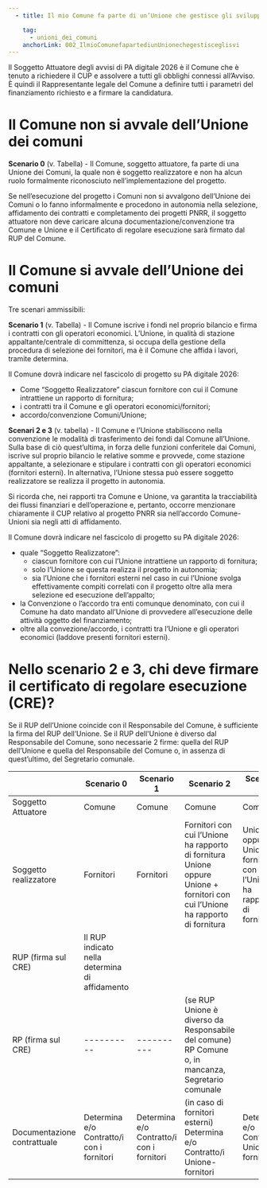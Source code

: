 ```yaml
---
  - title: Il mio Comune fa parte di un’Unione che gestisce gli sviluppi tecnologici per conto del Comune, come posso partecipare agli avvisi pubblicati su PA digitale 2026? 

    tag:
      - unioni_dei_comuni
    anchorLink: 002_IlmioComunefapartediunUnionechegestisceglisvi
---
```


Il Soggetto Attuatore degli avvisi di PA digitale 2026 è il Comune che è tenuto a richiedere il CUP e assolvere a tutti gli obblighi connessi all’Avviso.
È quindi il Rappresentante legale del Comune a definire tutti i parametri del finanziamento richiesto e a firmare la candidatura.

# Il Comune non si avvale dell’Unione dei comuni

**Scenario 0** (v. Tabella) - Il Comune, soggetto attuatore, fa parte di una Unione dei Comuni, la quale non è soggetto realizzatore e non ha alcun ruolo formalmente riconosciuto nell’implementazione del progetto.

Se nell’esecuzione del progetto i Comuni non si avvalgono dell’Unione dei Comuni o lo fanno informalmente e procedono in autonomia nella selezione, affidamento dei contratti e completamento dei progetti PNRR, il soggetto attuatore non deve caricare alcuna documentazione/convenzione tra Comune e Unione e il Certificato di regolare esecuzione sarà firmato dal RUP del Comune.

# Il Comune si avvale dell’Unione dei comuni

Tre scenari ammissibili:

**Scenario 1** (v. Tabella) - Il Comune iscrive i fondi nel proprio bilancio e firma i contratti con gli operatori economici.
L’Unione, in qualità di stazione appaltante/centrale di committenza, si occupa della gestione della procedura di selezione dei fornitori, ma è il Comune che affida i lavori, tramite determina.

Il Comune dovrà indicare nel fascicolo di progetto su PA digitale 2026:

- Come “Soggetto Realizzatore” ciascun fornitore con cui il Comune intrattiene un rapporto di fornitura;
- i contratti tra il Comune e gli operatori economici/fornitori;
- accordo/convenzione Comuni/Unione;
 
**Scenari 2 e 3** (v. tabella) - Il Comune e l’Unione stabiliscono nella convenzione le modalità di trasferimento dei fondi dal Comune all’Unione.
Sulla base di ciò quest’ultima, in forza delle funzioni conferitele dai Comuni, iscrive sul proprio bilancio le relative somme e provvede, come stazione appaltante, a selezionare e stipulare i contratti con gli operatori economici (fornitori esterni).
In alternativa, l’Unione stessa può essere soggetto realizzatore se realizza il progetto in autonomia.

Si ricorda che, nei rapporti tra Comune e Unione, va garantita la tracciabilità dei flussi finanziari e dell’operazione e, pertanto, occorre menzionare chiaramente il CUP relativo al progetto PNRR sia nell’accordo Comune-Unioni sia negli atti di affidamento.

Il Comune dovrà indicare nel fascicolo di progetto su PA digitale 2026:

- quale “Soggetto Realizzatore”:
    - ciascun fornitore con cui l’Unione intrattiene un rapporto di fornitura;
    - solo l’Unione se questa realizza il progetto in autonomia;
    - sia l’Unione che i fornitori esterni nel caso in cui l’Unione svolga effettivamente compiti correlati con il progetto oltre alla mera selezione ed esecuzione dell’appalto;
- la Convenzione o l’accordo tra enti comunque denominato, con cui il Comune ha dato mandato all’Unione di provvedere all’esecuzione delle attività oggetto del finanziamento;
- oltre alla convezione/accordo, i contratti tra l’Unione e gli operatori economici (laddove presenti fornitori esterni).

# Nello scenario 2 e 3, chi deve firmare il certificato di regolare esecuzione (CRE)?

Se il RUP dell’Unione coincide con il Responsabile del Comune, è sufficiente la firma del RUP dell’Unione. Se il RUP dell'Unione è diverso dal Responsabile del Comune, sono necessarie 2 firme: quella del RUP dell’Unione e quella del Responsabile del Comune o, in assenza di quest’ultimo, del Segretario comunale.

|                             | Scenario 0 | Scenario 1 | Scenario 2 | Scenario 3 |
| --------------------------- | ---------- | ---------- | ---------- | ---------- |
| Soggetto Attuatore          | Comune     | Comune     | Comune     | Comune     |
| Soggetto realizzatore       | Fornitori  | Fornitori  | Fornitori con cui l’Unione ha rapporto di fornitura Unione oppure Unione + fornitori con cui l’Unione ha rapporto di fornitura | Unione oppure Unione + fornitori con cui l’Unione ha rapporto di fornitura |
| RUP (firma sul CRE)         | Il RUP indicato nella determina di affidamento |
| RP (firma sul CRE)          | ---------- | ---------- | (se RUP Unione è diverso da Responsabile del comune) RP Comune o, in mancanza, Segretario comunale |
| Documentazione contrattuale | Determina e/o Contratto/i con i fornitori | Determina e/o Contratto/i con i fornitori | (in caso di fornitori esterni) Determina e/o Contratto/i Unione-fornitori | Determina e/o Contratto/i Unione-fornitori |
